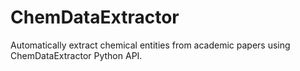 # ChemDataExtractor
Automatically extract chemical entities from academic papers using ChemDataExtractor Python API.
